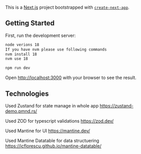 This is a [Next.js](https://nextjs.org/) project bootstrapped with [`create-next-app`](https://github.com/vercel/next.js/tree/canary/packages/create-next-app).

## Getting Started

First, run the development server:

```bash
node verions 18
If you have nvm please use following commands
nvm install 18
nvm use 18

npm run dev
```

Open [http://localhost:3000](http://localhost:3000) with your browser to see the result.

## Technologies


Used Zustand for state manage in whole app https://zustand-demo.pmnd.rs/

Used ZOD for typescript validations https://zod.dev/

Used Mantine for UI https://mantine.dev/

Used Mantine Datatable for data structuering https://icflorescu.github.io/mantine-datatable/

